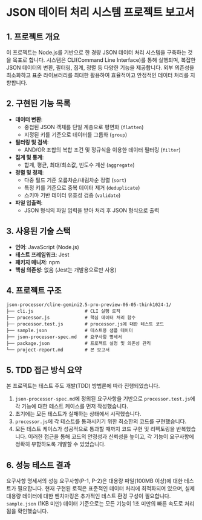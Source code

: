 # JSON 데이터 처리 시스템 프로젝트 보고서

## 1. 프로젝트 개요
이 프로젝트는 Node.js를 기반으로 한 경량 JSON 데이터 처리 시스템을 구축하는 것을 목표로 합니다. 시스템은 CLI(Command Line Interface)를 통해 실행되며, 복잡한 JSON 데이터의 변환, 필터링, 집계, 정렬 등 다양한 기능을 제공합니다. 외부 의존성을 최소화하고 표준 라이브러리를 최대한 활용하여 효율적이고 안정적인 데이터 처리를 지향합니다.

## 2. 구현된 기능 목록
- **데이터 변환**:
  - 중첩된 JSON 객체를 단일 계층으로 평면화 (`flatten`)
  - 지정된 키를 기준으로 데이터를 그룹화 (`group`)
- **필터링 및 검색**:
  - AND/OR 조합의 복합 조건 및 정규식을 이용한 데이터 필터링 (`filter`)
- **집계 및 통계**:
  - 합계, 평균, 최대/최소값, 빈도수 계산 (`aggregate`)
- **정렬 및 정제**:
  - 다중 필드 기준 오름차순/내림차순 정렬 (`sort`)
  - 특정 키를 기준으로 중복 데이터 제거 (`deduplicate`)
  - 스키마 기반 데이터 유효성 검증 (`validate`)
- **파일 입출력**:
  - JSON 형식의 파일 입력을 받아 처리 후 JSON 형식으로 출력

## 3. 사용된 기술 스택
- **언어**: JavaScript (Node.js)
- **테스트 프레임워크**: Jest
- **패키지 매니저**: npm
- **핵심 의존성**: 없음 (Jest는 개발용으로만 사용)

## 4. 프로젝트 구조
```
json-processor/cline-gemini2.5-pro-preview-06-05-think1024-1/
├── cli.js                   # CLI 실행 로직
├── processor.js             # 핵심 데이터 처리 함수
├── processor.test.js        # processor.js에 대한 테스트 코드
├── sample.json              # 테스트용 샘플 데이터
├── json-processor-spec.md   # 요구사항 명세서
├── package.json             # 프로젝트 설정 및 의존성 관리
└── project-report.md        # 본 보고서
```

## 5. TDD 접근 방식 요약
본 프로젝트는 테스트 주도 개발(TDD) 방법론에 따라 진행되었습니다.
1.  `json-processor-spec.md`에 정의된 요구사항을 기반으로 `processor.test.js`에 각 기능에 대한 테스트 케이스를 먼저 작성했습니다.
2.  초기에는 모든 테스트가 실패하는 상태에서 시작했습니다.
3.  `processor.js`에 각 테스트를 통과시키기 위한 최소한의 코드를 구현했습니다.
4.  모든 테스트 케이스가 성공적으로 통과할 때까지 코드 구현 및 리팩토링을 반복했습니다.
이러한 접근을 통해 코드의 안정성과 신뢰성을 높이고, 각 기능이 요구사항에 정확히 부합하도록 개발할 수 있었습니다.

## 6. 성능 테스트 결과
요구사항 명세서의 성능 요구사항(P-1, P-2)은 대용량 파일(100MB 이상)에 대한 테스트가 필요합니다. 현재 구현된 로직은 표준적인 데이터 처리에 최적화되어 있으며, 실제 대용량 데이터에 대한 벤치마킹은 추가적인 테스트 환경 구성이 필요합니다. `sample.json` (1KB 미만) 데이터 기준으로는 모든 기능이 1초 미만의 빠른 속도로 처리됨을 확인했습니다.
